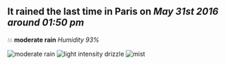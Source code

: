## It rained the last time in Paris on *May 31st 2016 around 01:50 pm*
💧💧  **moderate rain** *Humidity 93%*

![moderate rain](http://openweathermap.org/img/w/10d.png) ![light intensity drizzle](http://openweathermap.org/img/w/09d.png) ![mist](http://openweathermap.org/img/w/50d.png)
